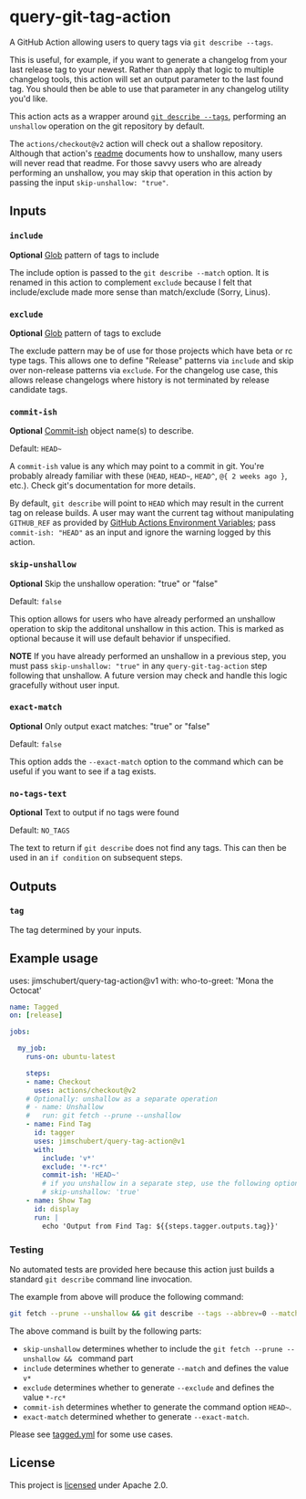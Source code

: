 # query-git-tag-action

A GitHub Action allowing users to query tags via `git describe --tags`.

This is useful, for example, if you want to generate a changelog from your last release tag to your newest. Rather than apply that logic to multiple changelog tools, this action will set an output parameter to the last found tag. You should then be able to use that parameter in any changelog utility you'd like.

This action acts as a wrapper around [`git describe --tags`](https://git-scm.com/docs/git-describe), performing an `unshallow` operation on the git repository by default.

The `actions/checkout@v2` action will check out a shallow repository. Although that action's [readme](https://github.com/actions/checkout) documents how to unshallow, many users will never read that readme. For those savvy users who are already performing an unshallow, you may skip that operation in this action by passing the input `skip-unshallow: "true"`.

## Inputs

### `include`

**Optional** [Glob](http://man7.org/linux/man-pages/man7/glob.7.html) pattern of tags to include

The include option is passed to the `git describe --match` option. It is renamed in this action to complement `exclude` because I felt that include/exclude made more sense than match/exclude (Sorry, Linus).

### `exclude`

**Optional** [Glob](http://man7.org/linux/man-pages/man7/glob.7.html) pattern of tags to exclude

The exclude pattern may be of use for those projects which have beta or rc type tags. This allows one to define "Release" patterns via `include` and skip over non-release patterns via `exclude`. For the changelog use case, this allows release changelogs where history is not terminated by release candidate tags.

### `commit-ish`

**Optional** [Commit-ish](https://mirrors.edge.kernel.org/pub/software/scm/git/docs/#_identifier_terminology) object name(s) to describe.

Default: `HEAD~`

A `commit-ish` value is any which may point to a commit in git. You're probably already familiar with these (`HEAD`, `HEAD~`, `HEAD^`, `@{ 2 weeks ago }`, etc.). Check git's documentation for more details.

By default, `git describe` will point to `HEAD` which may result in the current tag on release builds. A user may want the current tag without manipulating `GITHUB_REF` as provided by [GitHub Actions Environment Variables](https://help.github.com/en/actions/configuring-and-managing-workflows/using-environment-variables); pass `commit-ish: "HEAD"` as an input and ignore the warning logged by this action.

### `skip-unshallow`

**Optional** Skip the unshallow operation: "true" or "false"

Default: `false`

This option allows for users who have already performed an unshallow operation to skip the additonal unshallow in this action. This is marked as optional because it will use default behavior if unspecified. 


**NOTE** If you have already performed an unshallow in a previous step, you must pass `skip-unshallow: "true"` in any `query-git-tag-action` step following that unshallow. A future version may check and handle this logic gracefully without user input.

### `exact-match`

**Optional** Only output exact matches: "true" or "false"

Default: `false`

This option adds the `--exact-match` option to the command which can be useful if you want to see if a tag exists.

### `no-tags-text`

**Optional** Text to output if no tags were found

Default: `NO_TAGS`

The text to return if `git describe` does not find any tags. This can then be used in an `if condition` on subsequent steps.

## Outputs

### `tag`

The tag determined by your inputs.

## Example usage

uses: jimschubert/query-tag-action@v1
with:
  who-to-greet: 'Mona the Octocat'


```yaml
name: Tagged
on: [release]

jobs:

  my_job:
    runs-on: ubuntu-latest

    steps:
    - name: Checkout
      uses: actions/checkout@v2
    # Optionally: unshallow as a separate operation
    # - name: Unshallow
    #   run: git fetch --prune --unshallow
    - name: Find Tag
      id: tagger
      uses: jimschubert/query-tag-action@v1
      with:
        include: 'v*'
        exclude: '*-rc*'
        commit-ish: 'HEAD~'
        # if you unshallow in a separate step, use the following option:
        # skip-unshallow: 'true'
    - name: Show Tag
      id: display
      run: |
        echo 'Output from Find Tag: ${{steps.tagger.outputs.tag}}'
```

### Testing

No automated tests are provided here because this action just builds a standard `git describe` command line invocation.

The example from above will produce the following command:

```bash
git fetch --prune --unshallow && git describe --tags --abbrev=0 --match 'v*' --exclude '*-rc*' --exact-match HEAD~
```

The above command is built by the following parts:

* `skip-unshallow` determines whether to include the `git fetch --prune --unshallow && ` command part
* `include` determines whether to generate `--match` and defines the value `v*`
* `exclude` determines whether to generate `--exclude` and defines the value `*-rc*`
* `commit-ish` determines whether to generate the command option `HEAD~`.
* `exact-match` determined whether to generate `--exact-match`.

Please see [tagged.yml](./.github/workflows/tagged.yml) for some use cases.

## License

This project is [licensed](./LICENSE) under Apache 2.0.
